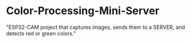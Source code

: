# Color-Processing-Mini-Server
"ESP32-CAM project that captures images, sends them to a SERVER, and detects red or green colors."
